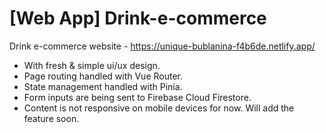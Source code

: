 # [Web App] Drink-e-commerce
Drink e-commerce website - https://unique-bublanina-f4b6de.netlify.app/


- With fresh & simple ui/ux design.
- Page routing handled with Vue Router.
- State management handled with Pinia.
- Form inputs are being sent to Firebase Cloud Firestore.
- Content is not responsive on mobile devices for now. Will add the feature soon.

